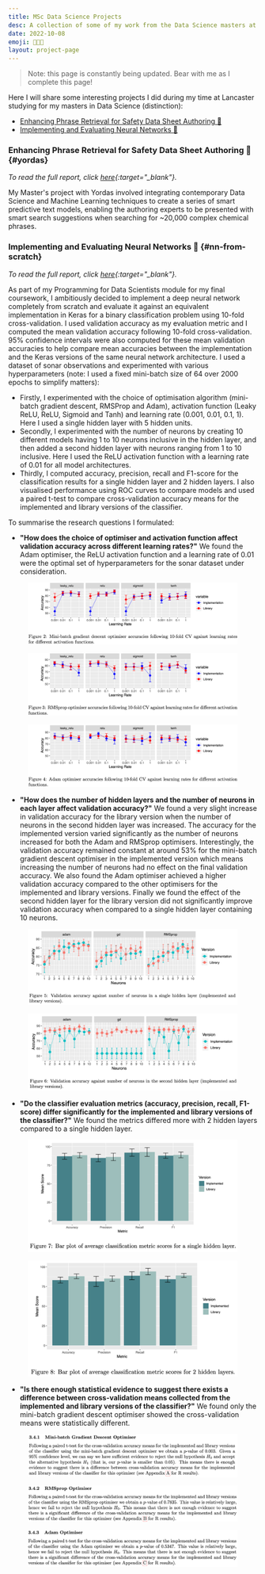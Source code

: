 ```yaml
---
title: MSc Data Science Projects
desc: A collection of some of my work from the Data Science masters at Lancaster
date: 2022-10-08
emoji: 👨🏻‍🎓
layout: project-page
---
```


> Note: this page is constantly being updated. Bear with me as I complete this page!

Here I will share some interesting projects I did during my time at Lancaster studying for my masters in Data Science (distinction):

- [Enhancing Phrase Retrieval for Safety Data Sheet Authoring 📃](#yordas)
- [Implementing and Evaluating Neural Networks 🧠](#nn-from-scratch)

### Enhancing Phrase Retrieval for Safety Data Sheet Authoring 📃 {#yordas}

*To read the full report, click [here](/assets/2022-10-08-msc-data-sci-projects/placement/thesis.pdf){:target="_blank"}.*

My Master's project with Yordas involved integrating contemporary Data Science and Machine Learning techniques to create a series of smart predictive text models, enabling the authoring experts to be presented with smart search suggestions when searching for ~20,000 complex chemical phrases.


### Implementing and Evaluating Neural Networks 🧠 {#nn-from-scratch}

*To read the full report, click [here](/assets/2022-10-08-msc-data-sci-projects/nns-from-scratch/report.pdf){:target="_blank"}.*

As part of my Programming for Data Scientists module for my final coursework, I ambitiously decided to implement a deep neural network completely from scratch and evaluate it against an equivalent implementation in Keras for a binary classification problem using 10-fold cross-validation. I used validation accuracy as my evaluation metric and I computed the mean validation accuracy following 10-fold cross-validation. 95% confidence intervals were also computed for these mean validation accuracies to help compare mean accuracies between the implementation and the Keras versions of the same neural network architecture. I used a dataset of sonar observations and experimented with various hyperparameters (note: I used a fixed mini-batch size of 64 over 2000 epochs to simplify matters):

- Firstly, I experimented with the choice of optimisation algorithm (mini-batch gradient descent, RMSProp and Adam), activation function (Leaky ReLU, ReLU, Sigmoid and Tanh) and learning rate (0.001, 0.01, 0.1, 1). Here I used a single hidden layer with 5 hidden units.
- Secondly, I experimented with the number of neurons by creating 10 different models having 1 to 10 neurons inclusive in the hidden layer, and then added a second hidden layer with neurons ranging from 1 to 10 inclusive. Here I used the ReLU activation function with a learning rate of 0.01 for all model architectures.
- Thirdly, I computed accuracy, precision, recall and F1-score for the classification results for a single hidden layer and 2 hidden layers. I also visualised performance using ROC curves to compare models and used a paired t-test to compare cross-validation accuracy means for the implemented and library versions of the classifier.

To summarise the research questions I formulated:

- **"How does the choice of optimiser and activation function affect validation accuracy across different learning rates?"** We found the Adam optimiser, the ReLU activation function and a learning rate of 0.01 were the optimal set of hyperparameters for the sonar dataset under consideration.

<figure style="max-width: 100%;">
 <img src="/assets/2022-10-08-msc-data-sci-projects/nns-from-scratch/mini-batch-gd.png" alt="Mini-batch GD optimiser visualisation" />
</figure>

<figure style="max-width: 100%;">
 <img src="/assets/2022-10-08-msc-data-sci-projects/nns-from-scratch/rmsprop.png" alt="RMSProp optimiser visualisation" />
</figure>

<figure style="max-width: 100%;">
 <img src="/assets/2022-10-08-msc-data-sci-projects/nns-from-scratch/adam.png" alt="Adam optimiser visualisation" />
</figure>

- **"How does the number of hidden layers and the number of neurons in each layer affect validation accuracy?"** We found a very slight increase in validation accuracy for the library version when the number of neurons in the second hidden layer was increased. The accuracy for the implemented version varied significantly as the number of neurons increased for both the Adam and RMSprop optimisers. Interestingly, the validation accuracy remained constant at around 53% for the mini-batch gradient descent optimiser in the implemented version which means increasing the number of neurons had no effect on the final validation accuracy. We also found the Adam optimiser achieved a higher validation accuracy compared to the other optimisers for the implemented and library versions. Finally we found the effect of the second hidden layer for the library version did not significantly improve validation accuracy when compared to a single hidden layer containing 10 neurons.

<figure style="max-width: 100%;">
 <img src="/assets/2022-10-08-msc-data-sci-projects/nns-from-scratch/1-hidden-layer.png" alt="1 hidden layer visualisation" />
</figure>

<figure style="max-width: 100%;">
 <img src="/assets/2022-10-08-msc-data-sci-projects/nns-from-scratch/2-hidden-layers.png" alt="2 hidden layers visualisation" />
</figure>

- **"Do the classifier evaluation metrics (accuracy, precision, recall, F1-score) differ significantly for the implemented and library versions of the classifier?"** We found the metrics differed more with 2 hidden layers compared to a single hidden layer.

<figure style="max-width: 100%;">
 <img src="/assets/2022-10-08-msc-data-sci-projects/nns-from-scratch/1-hidden-layer-metrics.png" alt="1 hidden layer metrics visualisation" />
</figure>

<figure style="max-width: 100%;">
 <img src="/assets/2022-10-08-msc-data-sci-projects/nns-from-scratch/2-hidden-layers-metrics.png" alt="2 hidden layers metrics visualisation" />
</figure>

- **"Is there enough statistical evidence to suggest there exists a difference between cross-validation means collected from the implemented and library versions of the classifier?"** We found only the mini-batch gradient descent optimiser showed the cross-validation means were statistically different.

<figure style="max-width: 100%;">
 <img src="/assets/2022-10-08-msc-data-sci-projects/nns-from-scratch/stats-evidence-gd.png" alt="GD statistical tests results" />
</figure>

<figure style="max-width: 100%;">
 <img src="/assets/2022-10-08-msc-data-sci-projects/nns-from-scratch/stats-evidence-rmsprop.png" alt="RMSProp statistical tests results" />
</figure>

<figure style="max-width: 100%;">
 <img src="/assets/2022-10-08-msc-data-sci-projects/nns-from-scratch/stats-evidence-adam.png" alt="Adam statistical tests results" />
</figure>

<!-- ### Predicting Reconviction from a Dataset of Convicted Individuals {#reconviction}


### Studying the Effect of Feature Extraction, Annotation and Preprocessing Methods for Supervised Twitter Sentiment Classification {#nlp-techniques}


### Analysing Patient Data using Clustering Methods {#patient-data}


### Exploring Relationships between Body Dimensions in Physically Active Individuals {#body-dimensions}


### Exploring Risk Factors for Diabetes {#diabetes}


### Analysing and Predicting the Size of Blackbirds using EDA and Linear Regression {#blackbirds}


### Applying Data Preprocessing, Clustering and Classification Algorithms to Mushroom, Abalone and Pulsar Datasets {#data-mining}
 -->
